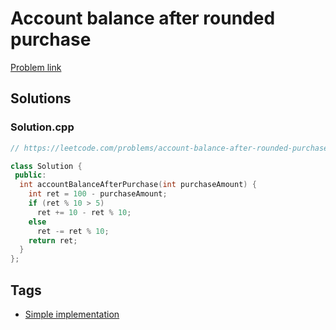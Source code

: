 # Account balance after rounded purchase

[Problem link](https://leetcode.com/problems/account-balance-after-rounded-purchase/)

## Solutions


### Solution.cpp
```cpp
// https://leetcode.com/problems/account-balance-after-rounded-purchase/

class Solution {
 public:
  int accountBalanceAfterPurchase(int purchaseAmount) {
    int ret = 100 - purchaseAmount;
    if (ret % 10 > 5)
      ret += 10 - ret % 10;
    else
      ret -= ret % 10;
    return ret;
  }
};
```
## Tags

* [Simple implementation](/README.md#Simple_implementation)

